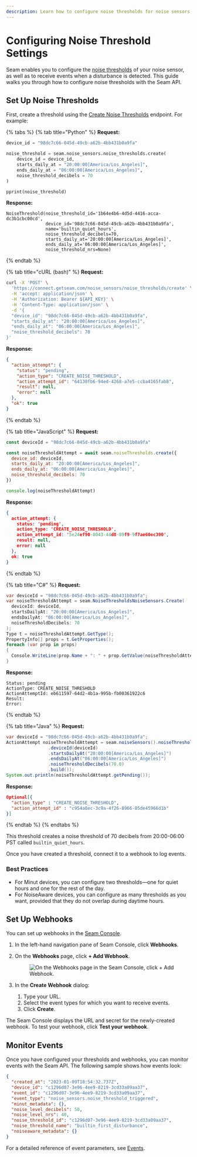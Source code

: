 ```yaml
---
description: Learn how to configure noise thresholds for noise sensors.
---
```


# Configuring Noise Threshold Settings

Seam enables you to configure the [noise thresholds](./#what-is-a-threshold) of your noise sensor, as well as to receive events when a disturbance is detected. This guide walks you through how to configure noise thresholds with the Seam API.

## Set Up Noise Thresholds

First, create a threshold using the [Create Noise Thresholds](../../api-clients/noise-sensors/create-noise-threshold.md) endpoint. For example:

{% tabs %}
{% tab title="Python" %}
**Request:**

```python
device_id = "98dc7c66-045d-49cb-a62b-4bb431b0a9fa"

noise_threshold = seam.noise_sensors.noise_thresholds.create(
    device_id = device_id,
    starts_daily_at = "20:00:00[America/Los_Angeles]",
    ends_daily_at = "06:00:00[America/Los_Angeles]",
    noise_threshold_decibels = 70
)

pprint(noise_threshold)
```

**Response:**

```
NoiseThreshold(noise_threshold_id='1b64e4b6-4d5d-4416-acca-dc3b1cbc00cd',
               device_id='98dc7c66-045d-49cb-a62b-4bb431b0a9fa',
               name='builtin_quiet_hours',
               noise_threshold_decibels=70,
               starts_daily_at='20:00:00[America/Los_Angeles]',
               ends_daily_at='06:00:00[America/Los_Angeles]',
               noise_threshold_nrs=None)
```
{% endtab %}

{% tab title="cURL (bash)" %}
**Request:**

```bash
curl -X 'POST' \
  'https://connect.getseam.com/noise_sensors/noise_thresholds/create' \
  -H 'accept: application/json' \
  -H 'Authorization: Bearer ${API_KEY}' \
  -H 'Content-Type: application/json' \
  -d '{
  "device_id": "98dc7c66-045d-49cb-a62b-4bb431b0a9fa",
  "starts_daily_at": "20:00:00[America/Los_Angeles]",
  "ends_daily_at": "06:00:00[America/Los_Angeles]",
  "noise_threshold_decibels": 70
}'
```

**Response:**

```json
{
  "action_attempt": {
    "status": "pending",
    "action_type": "CREATE_NOISE_THRESHOLD",
    "action_attempt_id": "64130fb6-94ed-4268-a7e5-ccba4165fab8",
    "result": null,
    "error": null
  },
  "ok": true
}
```
{% endtab %}

{% tab title="JavaScript" %}
**Request:**

```javascript
const deviceId = "98dc7c66-045d-49cb-a62b-4bb431b0a9fa"

const noiseThresholdAttempt = await seam.noiseThresholds.create({
  device_id: deviceId,
  starts_daily_at: "20:00:00[America/Los_Angeles]",
  ends_daily_at: "06:00:00[America/Los_Angeles]",
  noise_threshold_decibels: 70
})

console.log(noiseThresholdAttempt)
```

**Response:**

```json
{
  action_attempt: {
    status: 'pending',
    action_type: 'CREATE_NOISE_THRESHOLD',
    action_attempt_id: '5e24ef90-8043-44d8-89f9-9f7ae60ec390',
    result: null,
    error: null
  },
  ok: true
}
```
{% endtab %}

{% tab title="C#" %}
**Request:**

```csharp
var deviceId = "98dc7c66-045d-49cb-a62b-4bb431b0a9fa";
var noiseThresholdAttempt = seam.NoiseThresholdsNoiseSensors.Create(
  deviceId: deviceId,
  startsDailyAt: "20:00:00[America/Los_Angeles]",
  endsDailyAt: "06:00:00[America/Los_Angeles]",
  noiseThresholdDecibels: 70
);
Type t = noiseThresholdAttempt.GetType();
PropertyInfo[] props = t.GetProperties();
foreach (var prop in props)
{
  Console.WriteLine(prop.Name + ": " + prop.GetValue(noiseThresholdAttempt));
}
```

**Response:**

```
Status: pending
ActionType: CREATE_NOISE_THRESHOLD
ActionAttemptId: eb611597-64d2-4b1a-995b-fb00361922c6
Result: 
Error: 
```
{% endtab %}

{% tab title="Java" %}
**Request:**

```java
var deviceId = "98dc7c66-045d-49cb-a62b-4bb431b0a9fa";
ActionAttempt noiseThresholdAttempt = seam.noiseSensors().noiseThresholds().create(NoiseThresholdsCreateRequest.builder()
                .deviceId(deviceId)
                .startsDailyAt("20:00:00[America/Los_Angeles]")
                .endsDailyAt("06:00:00[America/Los_Angeles]")
                .noiseThresholdDecibels(70.0)
                .build());
System.out.println(noiseThresholdAttempt.getPending());
```

**Response:**

```json
Optional[{
  "action_type" : "CREATE_NOISE_THRESHOLD",
  "action_attempt_id" : "c954a8ec-3c9a-4f26-8966-85de45966d1b"
}]
```
{% endtab %}
{% endtabs %}

This threshold creates a noise threshold of 70 decibels from 20:00-06:00 PST called `builtin_quiet_hours`.

Once you have created a threshold, connect it to a webhook to log events.

### Best Practices

* For Minut devices, you can configure two thresholds—one for quiet hours and one for the rest of the day.
* For NoiseAware devices, you can configure as many thresholds as you want, provided that they do not overlap during daytime hours.

## Set Up Webhooks

You can set up webhooks in the [Seam Console](https://console.seam.co).

1. In the left-hand navigation pane of Seam Console, click **Webhooks**.
2.  On the **Webhooks** page, click **+ Add Webhook**.

    <figure><img src="../../.gitbook/assets/Screen Shot 2023-08-13 at 4.39.14 PM (1).png" alt="On the Webhooks page in the Seam Console, click + Add Webhook."><figcaption></figcaption></figure>
3. In the **Create Webhook** dialog:
   1. Type your URL.
   2. Select the event types for which you want to receive events.
   3. Click **Create**.

The Seam Console displays the URL and secret for the newly-created webhook. To test your webhook, click **Test your webhook**.&#x20;

## Monitor Events

Once you have configured your thresholds and webhooks, you can monitor events with the Seam API. The following sample shows how events look:

```json
{
  "created_at": "2023-01-09T18:54:32.737Z",
  "device_id": "c1296d07-3e96-4ee9-8219-3cd33a09aa37",
  "event_id": "c1296d07-3e96-4ee9-8219-3cd33a09aa37",
  "event_type": "noise_sensors.noise_threshold_triggered",
  "minut_metadata": {},
  "noise_level_decibels": 50,
  "noise_level_nrs": 40,
  "noise_threshold_id": "c1296d07-3e96-4ee9-8219-3cd33a09aa37",
  "noise_threshold_name": "builtin_first_disturbance",
  "noiseaware_metadata": {}
}

```

For a detailed reference of event parameters, see [Events](../../api-clients/events/).
